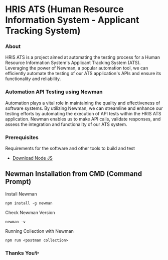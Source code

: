# HRIS ATS (Human Resource Information System - Applicant Tracking System)

### About

HRIS ATS is a project aimed at automating the testing process for a Human Resource Information System's Applicant Tracking System (ATS). Leveraging the power of Newman, a popular automation tool, we can efficiently automate the testing of our ATS application's APIs and ensure its functionality and reliability.

### Automation API Testing using Newman

Automation plays a vital role in maintaining the quality and effectiveness of software systems. By utilizing Newman, we can streamline and enhance our testing efforts by automating the execution of API tests within the HRIS ATS application. Newman enables us to make API calls, validate responses, and assess the integration and functionality of our ATS system.

### Prerequisites

Requirements for the software and other tools to build and test
- [Download Node JS](https://nodejs.org/en/download) 

## Newman Installation from CMD (Command Prompt)

Install Newman

    npm install -g newman

Check Newman Version

    newman -v

Running Collection with Newman

    npm run <postman collection>

### Thanks You✨
